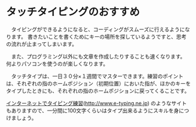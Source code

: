 # タッチタイピングのおすすめ

　タイピングができるようになると、コーディングがスムーズに行えるようになります。
書きたいことを書くためにキーの場所を探しているようですと、思考の流れが止まってしまいます。  

　また、プログラミング以外にも文章を作成したりすることも速くなります。
何よりパソコンを使うのが楽しくなります。  

　タッチタイプは、一日３０分×１週間でマスターできます。練習のポイントは、それぞれの指のホームポジション（初期位置）においた指が、ほかのキーをタイプしたときにも、それぞれの指のホームポジションに戻ってくることです。

  [インターネットでタイピング練習](http://www.e-typing.ne.jp)(http://www.e-typing.ne.jp) のようなサイトもありますので、一分間に100文字くらいはタイプ出来るようにスキルを身につけましょう。
